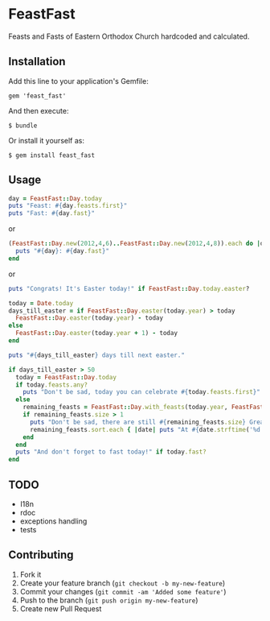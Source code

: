 # FeastFast

Feasts and Fasts of Eastern Orthodox Church hardcoded and calculated.

## Installation

Add this line to your application's Gemfile:

    gem 'feast_fast'

And then execute:

    $ bundle

Or install it yourself as:

    $ gem install feast_fast

## Usage

``` ruby
day = FeastFast::Day.today
puts "Feast: #{day.feasts.first}"
puts "Fast: #{day.fast}"
```
or 

``` ruby
(FeastFast::Day.new(2012,4,6)..FeastFast::Day.new(2012,4,8)).each do |day|
  puts "#{day}: #{day.fast}"
end
```
or

``` ruby
puts "Congrats! It's Easter today!" if FeastFast::Day.today.easter?

today = Date.today
days_till_easter = if FeastFast::Day.easter(today.year) > today
  FeastFast::Day.easter(today.year) - today
else
  FeastFast::Day.easter(today.year + 1) - today
end

puts "#{days_till_easter} days till next easter."

if days_till_easter > 50
  today = FeastFast::Day.today
  if today.feasts.any?
    puts "Don't be sad, today you can celebrate #{today.feasts.first}"
  else
    remaining_feasts = FeastFast::Day.with_feasts(today.year, FeastFast::Feast::STATUS::TWELVE).select{ |feast_day| feast_day > today }
    if remaining_feasts.size > 1
      puts "Don't be sad, there are still #{remaining_feasts.size} Great Feasts in this year:"
      remaining_feasts.sort.each { |date| puts "At #{date.strftime('%d %b')}: #{date.feasts.first}" }
    end
  end
  puts "And don't forget to fast today!" if today.fast?
end
```

## TODO

- I18n
- rdoc
- exceptions handling
- tests

## Contributing

1. Fork it
2. Create your feature branch (`git checkout -b my-new-feature`)
3. Commit your changes (`git commit -am 'Added some feature'`)
4. Push to the branch (`git push origin my-new-feature`)
5. Create new Pull Request
